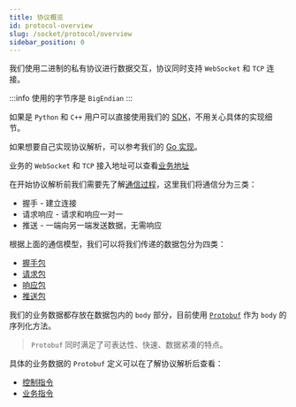 ```yaml
---
title: 协议概览
id: protocol-overview
slug: /socket/protocol/overview
sidebar_position: 0
---
```


我们使用二进制的私有协议进行数据交互，协议同时支持 `WebSocket` 和 `TCP` 连接。

:::info
使用的字节序是 `BigEndian`
:::

如果是 `Python` 和 `C++` 用户可以直接使用我们的 [SDK](https://open.longportapp.com/sdk)，不用关心具体的实现细节。

如果想要自己实现协议解析，可以参考我们的 [Go 实现](https://github.com/longportapp/openapi-protocol/tree/main/go)。

业务的 `WebSocket` 和 `TCP` 接入地址可以查看[业务地址](../hosts)

在开始协议解析前我们需要先了解[通信过程](./connect)，这里我们将通信分为三类：

- 握手 - 建立连接
- 请求响应 - 请求和响应一对一
- 推送 - 一端向另一端发送数据，无需响应

根据上面的通信模型，我们可以将我们传递的数据包分为四类：

- [握手包](./handshake)
- [请求包](./request)
- [响应包](./response)
- [推送包](./push)

我们的业务数据都存放在数据包内的 `body` 部分，目前使用 [`Protobuf`](https://developers.google.com/protocol-buffers) 作为 `body` 的序列化方法。

> `Protobuf` 同时满足了可表达性、快速、数据紧凑的特点。

具体的业务数据的 `Protobuf` 定义可以在了解协议解析后查看：

- [控制指令](../control-command)
- [业务指令](../biz-command)
